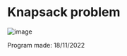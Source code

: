 # Knapsack problem

![image](https://user-images.githubusercontent.com/77592125/229300570-f9b49c6c-2d0b-4bc4-86e5-d3c48b0fb1e2.png)

Program made: 18/11/2022
